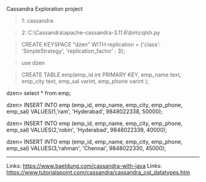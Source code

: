 Cassandra Exploration project

>1: cassandra

>2: C:\Cassandra\apache-cassandra-3.11.6\bin\cqlsh.py


>CREATE KEYSPACE "dzen" WITH replication = {'class': 'SimpleStrategy', 'replication_factor' : 3};

>use dzen

>CREATE TABLE emp(emp_id int PRIMARY KEY, emp_name text, emp_city text, emp_sal varint, emp_phone varint );

dzen> select * from emp;

dzen> INSERT INTO emp (emp_id, emp_name, emp_city, emp_phone, emp_sal) VALUES(1,'ram', 'Hyderabad', 9848022338, 50000);

dzen> INSERT INTO emp (emp_id, emp_name, emp_city, emp_phone, emp_sal) VALUES(2,'robin', 'Hyderabad', 9848022339, 40000);

dzen> INSERT INTO emp (emp_id, emp_name, emp_city,  emp_phone, emp_sal) VALUES(3,'rahman', 'Chennai', 9848022330, 45000);



--------------------------------------------------------------------------------------------
Links: https://www.baeldung.com/cassandra-with-java
Links: https://www.tutorialspoint.com/cassandra/cassandra_cql_datatypes.htm



